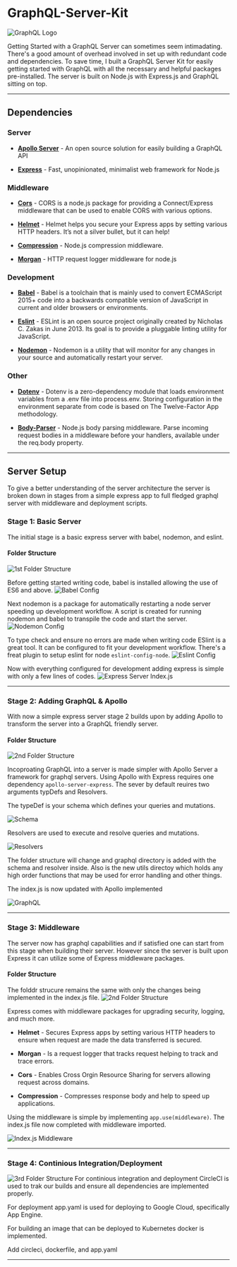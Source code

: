 # GraphQL-Server-Kit

![GraphQL Logo](./assets/graphql.png "GraphQL Logo")

Getting Started with a GraphQL Server can sometimes seem intimadating. There's a good amount of overhead involved in set up with redundant code and dependencies. To save time, I built a GraphQL Server Kit for easily getting started with GraphQL with all the necessary and helpful packages pre-installed. The server is built on Node.js with Express.js and GraphQL sitting on top. 
***

## Dependencies

### Server

* [**Apollo Server**](https://www.apollographql.com/server) - An open source solution for easily building a GraphQL API

* [**Express**](https://expressjs.com/) -  Fast, unopinionated, minimalist web framework for Node.js

### Middleware

* [**Cors**](https://github.com/expressjs/cors#readme) - CORS is a node.js package for providing a Connect/Express middleware that can be used to enable CORS with various options.

* [**Helmet**](https://helmetjs.github.io/) - Helmet helps you secure your Express apps by setting various HTTP headers. It’s not a silver bullet, but it can help!  

* [**Compression**](https://github.com/expressjs/compression) - Node.js compression middleware.

* [**Morgan**](https://github.com/expressjs/morgan) - HTTP request logger middleware for node.js

### Development

* [**Babel**](https://babeljs.io/) - Babel is a toolchain that is mainly used to convert ECMAScript 2015+ code into a backwards compatible version of JavaScript in current and older browsers or environments. 

* [**Eslint**](https://eslint.org/) - ESLint is an open source project originally created by Nicholas C. Zakas in June 2013. Its goal is to provide a pluggable linting utility for JavaScript. 

* [**Nodemon**](https://nodemon.io/) - Nodemon is a utility that will monitor for any changes in your source and automatically restart your server.

### Other

* [**Dotenv**](https://github.com/motdotla/dotenv#readme) - Dotenv is a zero-dependency module that loads environment variables from a .env file into process.env. Storing configuration in the environment separate from code is based on The Twelve-Factor App methodology. 

* [**Body-Parser**](https://github.com/expressjs/body-parser) -  Node.js body parsing middleware. Parse incoming request bodies in a middleware before your handlers, available under the req.body property. 

***

## Server Setup

To give a better understanding of the server architecture the server is broken down in stages from a simple express app to full fledged graphql server with middleware and deployment scripts.

### Stage 1: Basic Server

The initial stage is a basic express server with babel, nodemon, and eslint.

#### Folder Structure

![1st Folder Structure](./assets/folder-structure/1fs.png "1st Folder Structure")

Before getting started writing code, babel is installed allowing the use of ES6 and above. 
![Babel Config](./assets/configs/babel.png "Babel Config")

Next nodemon is a package for automatically restarting a node server speeding up development workflow.
A script is created for running nodemon and babel to transpile the code and start the server.
![Nodemon Config](./assets/configs/nodemon.png "Nodemon Config")

To type check and ensure no errors are made when writing code ESlint is a great tool. It can be configured to fit your development workflow.
There's a freat plugin to setup eslint for node `eslint-config-node`.
![Eslint Config](./assets/configs/eslint.png "Eslint Config")

Now with everything configured for development adding express is simple with only a few lines of codes.
![Express Server Index.js](./assets/index.js/1.express.png "Express Server Index.js")
***

### Stage 2: Adding GraphQL & Apollo

With now a simple express server stage 2 builds upon by adding Apollo to transform the server into a GraphQL friendly server.

#### Folder Structure

![2nd Folder Structure](./assets/folder-structure/2fs.png "2nd Folder Structure")

Incoproating GraphQL into a server is made simpler with Apollo Server a framework for graphql servers. Using Apollo with Express requires one dependency `apollo-server-express`. The sever by default reuires two arguments typDefs and Resolvers. 


The typeDef is your schema which defines your queries and mutations.

![Schema](./assets/graphql/scheam.png "Schema")

Resolvers are used to execute and resolve queries and mutations.

![Resolvers](./assets/graphql/resolvers.png "Resolvers")

The folder structure will change and graphql directory is added with the schema and resolver inside. Also is the new utils directoy which holds any high order functions that may be used for error handling and other things. 

The index.js is now updated with Apollo implemented 

![GraphQL](./assets/index.js/2.graphql.png "GraphQL")
***


### Stage 3:  Middleware

The server now has graphql capabilities and if satisfied one can start from this stage when building their server. However since the server is built upon Express it can utilize some of Express middleware packages.

#### Folder Structure

The folddr strucure remains the same with only the changes being implemented in the index.js file.
![2nd Folder Structure](./assets/folder-structure/2fs.png "2nd Folder Structure")


Express comes with middleware packages for upgrading security, logging, and much more.

* **Helmet** - Secures Express apps by setting various HTTP headers to ensure when request are made the data transferred is secured.

* **Morgan** - Is a request logger that tracks request helping to track and trace errors.

* **Cors** - Enables Cross Orgin Resource Sharing for servers allowing request across domains.

* **Compression** - Compresses response body and help to speed up applications.

Using the middleware is simple by implementing `app.use(middleware)`. The index.js file now completed with middleware imported.

![Index.js Middleware](./assets/index.js/3.middleware.png "Index.js Middleware")
***

### Stage 4: Continious Integration/Deployment

![3rd Folder Structure](./assets/folder-structure/3fs.png "3rd Folder Structure")
For continious integration and deployment CircleCI is used to trak our builds and ensure all dependencies are implemented properly.

For deployment app.yaml is used for deploying to Google Cloud, specifically App Engine.

For building an image that can be deployed to Kubernetes docker is implemented.

Add circleci, dockerfile, and app.yaml 
***
